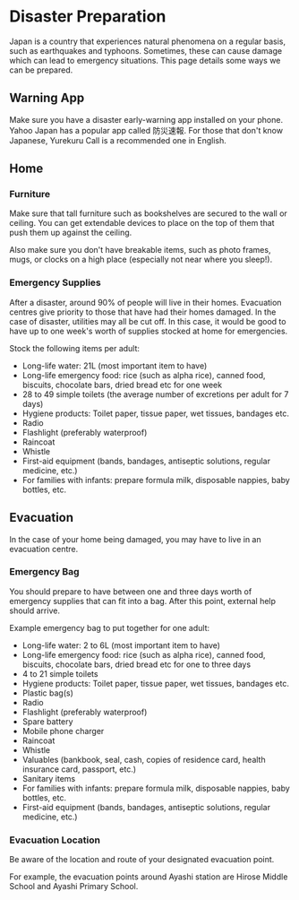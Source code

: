 # Disaster Preparation

Japan is a country that experiences natural phenomena on a regular basis, such as earthquakes and typhoons. Sometimes, these can cause damage which can lead to emergency situations. This page details some ways we can be prepared.

## Warning App

Make sure you have a disaster early-warning app installed on your phone. Yahoo Japan has a popular app called 防災速報. For those that don't know Japanese, Yurekuru Call is a recommended one in English.

## Home

### Furniture

Make sure that tall furniture such as bookshelves are secured to the wall or ceiling. You can get extendable devices to place on the top of them that push them up against the ceiling.

Also make sure you don't have breakable items, such as photo frames, mugs, or clocks on a high place (especially not near where you sleep!).

### Emergency Supplies

After a disaster, around 90% of people will live in their homes. Evacuation centres give priority to those that have had their homes damaged. In the case of disaster, utilities may all be cut off. In this case, it would be good to have up to one week's worth of supplies stocked at home for emergencies.

Stock the following items per adult:

* Long-life water: 21L (most important item to have)
* Long-life emergency food: rice (such as alpha rice), canned food, biscuits, chocolate bars, dried bread etc for one week
* 28 to 49 simple toilets (the average number of excretions per adult for 7 days)
* Hygiene products: Toilet paper, tissue paper, wet tissues, bandages etc.
* Radio
* Flashlight (preferably waterproof)
* Raincoat
* Whistle
* First-aid equipment (bands, bandages, antiseptic solutions, regular medicine, etc.)
* For families with infants: prepare formula milk, disposable nappies, baby bottles, etc.

## Evacuation

In the case of your home being damaged, you may have to live in an evacuation centre.

### Emergency Bag

You should prepare to have between one and three days worth of emergency supplies that can fit into a bag. After this point, external help should arrive.

Example emergency bag to put together for one adult:

* Long-life water: 2 to 6L (most important item to have)
* Long-life emergency food: rice (such as alpha rice), canned food, biscuits, chocolate bars, dried bread etc for one to three days
* 4 to 21 simple toilets
* Hygiene products: Toilet paper, tissue paper, wet tissues, bandages etc.
* Plastic bag(s)
* Radio
* Flashlight (preferably waterproof)
* Spare battery
* Mobile phone charger
* Raincoat
* Whistle
* Valuables (bankbook, seal, cash, copies of residence card, health insurance card, passport, etc.)
* Sanitary items
* For families with infants: prepare formula milk, disposable nappies, baby bottles, etc.
* First-aid equipment (bands, bandages, antiseptic solutions, regular medicine, etc.)

### Evacuation Location

Be aware of the location and route of your designated evacuation point.

For example, the evacuation points around Ayashi station are Hirose Middle School and Ayashi Primary School.
